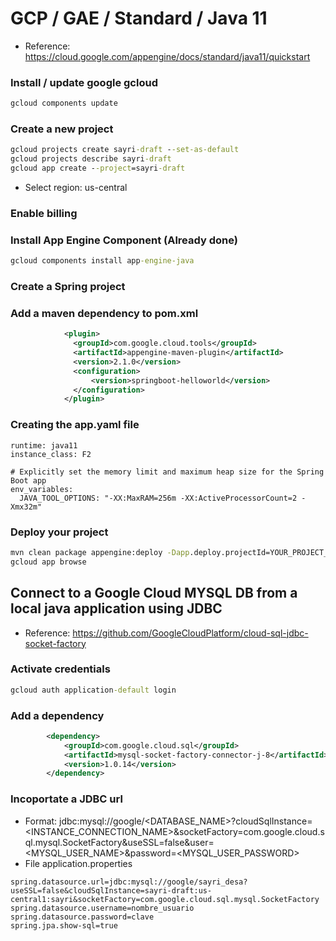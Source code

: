 # GCP / GAE / Standard / Java 11

* Reference: https://cloud.google.com/appengine/docs/standard/java11/quickstart

### Install / update google gcloud
```cmd
gcloud components update
```

### Create a new project
```cmd
gcloud projects create sayri-draft --set-as-default
gcloud projects describe sayri-draft
gcloud app create --project=sayri-draft
```
* Select region: us-central

### Enable billing


### Install App Engine Component (Already done)

```cmd
gcloud components install app-engine-java
```
### Create a Spring project

### Add a maven dependency to pom.xml
```xml
            <plugin>
              <groupId>com.google.cloud.tools</groupId>
              <artifactId>appengine-maven-plugin</artifactId>
              <version>2.1.0</version>
              <configuration>
                  <version>springboot-helloworld</version>
              </configuration>
            </plugin>
```
### Creating the app.yaml file
```
runtime: java11
instance_class: F2

# Explicitly set the memory limit and maximum heap size for the Spring Boot app
env_variables:
  JAVA_TOOL_OPTIONS: "-XX:MaxRAM=256m -XX:ActiveProcessorCount=2 -Xmx32m"
```

### Deploy your project

```cmd
mvn clean package appengine:deploy -Dapp.deploy.projectId=YOUR_PROJECT_ID
gcloud app browse
```

## Connect to a Google Cloud MYSQL DB from a local java application using JDBC
* Reference: https://github.com/GoogleCloudPlatform/cloud-sql-jdbc-socket-factory

### Activate credentials
```cmd
gcloud auth application-default login
```

### Add a dependency
```xml
	    <dependency>
		    <groupId>com.google.cloud.sql</groupId>
		    <artifactId>mysql-socket-factory-connector-j-8</artifactId>
		    <version>1.0.14</version>
		</dependency>
```
### Incoportate a JDBC url
* Format: jdbc:mysql://google/<DATABASE_NAME>?cloudSqlInstance=<INSTANCE_CONNECTION_NAME>&socketFactory=com.google.cloud.sql.mysql.SocketFactory&useSSL=false&user=<MYSQL_USER_NAME>&password=<MYSQL_USER_PASSWORD>
* File application.properties
```
spring.datasource.url=jdbc:mysql://google/sayri_desa?useSSL=false&cloudSqlInstance=sayri-draft:us-central1:sayri&socketFactory=com.google.cloud.sql.mysql.SocketFactory
spring.datasource.username=nombre_usuario
spring.datasource.password=clave
spring.jpa.show-sql=true
```
